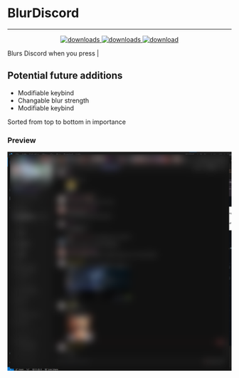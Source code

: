 # BlurDiscord

***
<p align="center">
  <a href="https://github.com/Sigi3012/BlurDiscord/releases/" target="_blank">
    <img alt="downloads" src="https://img.shields.io/github/v/release/Sigi3012/BlurDiscord?color=4166f5&style=flat-square" />
  </a>
  <a href="https://github.com/Sigi3012/BlurDiscord/releases" target="_blank">
    <img alt="downloads" src="https://img.shields.io/github/downloads/Sigi3012/BlurDiscord/total?color=4166f5&style=flat-square" />
  </a>
  <a href="https://github.com/Sigi3012/BlurDiscord/releases/download/1.0/BlurDiscord.plugin.js" target="_blank">
    <img alt="download" src="https://img.shields.io/static/v1?label=&message=download&color=success" />
  </a>
</p>
Blurs Discord when you press |

## Potential future additions
* Modifiable keybind
* Changable blur strength
* Modifiable keybind

Sorted from top to bottom in importance

### Preview

![](https://raw.githubusercontent.com/Sigi3012/BlurDiscord/main/assets/images/blurred.png)